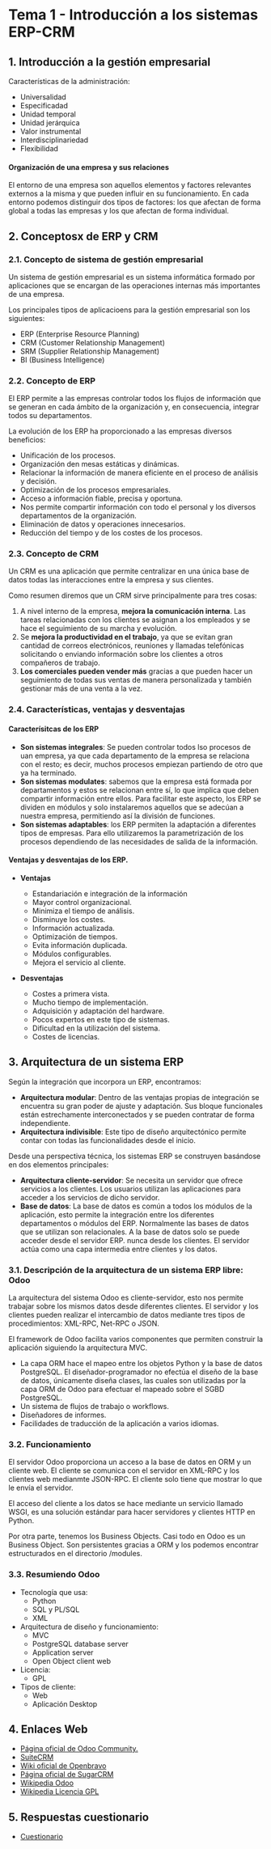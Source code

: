 # Tema 1 - Introducción a los sistemas ERP-CRM
## 1. Introducción a la gestión empresarial
Características de la administración:
- Universalidad
- Especificadad
- Unidad temporal
- Unidad jerárquica
- Valor instrumental
- Interdisciplinariedad
- Flexibilidad

#### Organización de una empresa y sus relaciones
El entorno de una empresa son aquellos elementos y factores relevantes externos a la misma y que pueden influir en su funcionamiento. En cada entorno podemos distinguir dos tipos de factores: los que afectan de forma global a todas las empresas y los que afectan de forma individual.

## 2. Conceptosx de ERP y CRM
### 2.1. Concepto de sistema de gestión empresarial
Un sistema de gestión empresarial es un sistema informática formado por aplicaciones que se encargan de las operaciones internas más importantes de una empresa.

Los principales tipos de aplicacioens para la gestión empresarial son los siguientes:
- ERP (Enterprise Resource Planning)
- CRM (Customer Relationship Management)
- SRM (Supplier Relationship Management)
- BI (Business Intelligence)

### 2.2. Concepto de ERP
El ERP permite a las empresas controlar todos los flujos de información que se generan en cada ámbito de la organización y, en consecuencia, integrar todos su departamentos.

La evolución de los ERP ha proporcionado a las empresas diversos beneficios:
- Unificación de los procesos.
- Organización den mesas estáticas y dinámicas.
- Relacionar la información de manera eficiente en el proceso de análisis y decisión.
- Optimización de los procesos empresariales.
- Acceso a información fiable, precisa y oportuna.
- Nos permite compartir información con todo el personal y los diversos departamentos de la organización.
- Eliminación de datos y operaciones innecesarios.
- Reducción del tiempo y de los costes de los procesos.

### 2.3. Concepto de CRM
Un CRM es una aplicación que permite centralizar en una única base de datos todas las interacciones entre la empresa y sus clientes.

Como resumen diremos que un CRM sirve principalmente para tres cosas:
1. A nivel interno de la empresa, **mejora la comunicación interna**. Las tareas relacionadas con los clientes se asignan a los empleados y se hace el seguimiento de su marcha y evolución.
2. Se **mejora la productividad en el trabajo**, ya que se evitan gran cantidad de correos electrónicos, reuniones y llamadas telefónicas solicitando o enviando información sobre los clientes a otros compañeros de trabajo.
3. **Los comerciales pueden vender más** gracias a que pueden hacer un seguimiento de todas sus ventas de manera personalizada y también gestionar más de una venta a la vez.

### 2.4. Características, ventajas y desventajas

#### Caracterísitcas de los ERP
- **Son sistemas integrales**: Se pueden controlar todos lso procesos de uan empresa, ya que cada departamento de la empresa se relaciona con el resto; es decir, muchos procesos empiezan partiendo de otro que ya ha terminado.
-  **Son sistemas modulates**: sabemos que la empresa está formada por departamentos y estos se relacionan entre sí, lo que implica que deben compartir información entre ellos. Para facilitar este aspecto, los ERP se dividen en módulos y solo instalaremos aquellos que se adecúan a nuestra empresa, permitiendo así la división de funciones.
- **Son sistemas adaptables**: los ERP permiten la adaptación a diferentes tipos de empresas. Para ello utilizaremos la parametrización de los procesos dependiendo de las necesidades de salida de la información.

#### Ventajas y desventajas de los ERP.

- **Ventajas**
    - Estandariación e integración de la información
    - Mayor control organizacional.
    - Minimiza el tiempo de análisis.
    - Disminuye los costes.
    - Información actualizada.
    - Optimización de tiempos.
    - Evita información duplicada.
    - Módulos configurables.
    - Mejora el servicio al cliente.

- **Desventajas**
    - Costes a primera vista.
    - Mucho tiempo de implementación.
    - Adquisición y adaptación del hardware.
    - Pocos expertos en este tipo de sistemas.
    - Dificultad en la utilización del sistema.
    - Costes de licencias.

## 3. Arquitectura de un sistema ERP
Según la integración que incorpora un ERP, encontramos:
- **Arquitectura modular**: Dentro de las ventajas propias de integración se encuentra su gran poder de ajuste y adaptación. Sus bloque funcionales están estrechamente interconectados y se pueden contratar de forma independiente.
- **Arquitectura indivisible**: Este tipo de diseño arquitectónico permite contar con todas las funcionalidades desde el inicio.

Desde una perspectiva técnica, los sistemas ERP se construyen basándose en dos elementos principales:
- **Arquitectura cliente-servidor**: Se necesita un servidor que ofrece servicios a los clientes. Los usuarios utilizan las aplicaciones para acceder a los servicios de dicho servidor.
- **Base de datos**: La base de datos es común a todos los módulos de la aplicación, esto permite la integración entre los diferentes departamentos o módulos del ERP. Normalmente las bases de datos que se utilizan son relacionales. A la base de datos solo se puede acceder desde el servidor ERP. nunca desde los clientes. El servidor actúa como una capa intermedia entre clientes y los datos.

### 3.1. Descripción de la arquitectura de un sistema ERP libre: Odoo
La arquitectura del sistema Odoo es cliente-servidor, esto nos permite trabajar sobre los mismos datos desde diferentes clientes. El servidor y los clientes pueden realizar el intercambio de datos mediante tres tipos de procedimientos: XML-RPC, Net-RPC o JSON.

El framework de Odoo facilita varios componentes que permiten construir la aplicación siguiendo la arquitectura MVC.
- La capa ORM hace el mapeo entre los objetos Python y la base de datos PostgreSQL. El diseñador-programador no efectúa el diseño de la base de datos, únicamente diseña clases, las cuales son utilizadas por la capa ORM de Odoo para efectuar el mapeado sobre el SGBD PostgreSQL.
- Un sistema de flujos de trabajo o workflows.
- Diseñadores de informes.
- Facilidades de traducción de la aplicación a varios idiomas.

### 3.2. Funcionamiento
El servidor Odoo proporciona un acceso a la base de datos en ORM y un cliente web. El cliente se comunica con el servidor en XML-RPC y los clientes web medianmte JSON-RPC. El cliente solo tiene que mostrar lo que le envía el servidor.

El acceso del cliente a los datos se hace mediante un servicio llamado WSGI, es una solución estándar para hacer servidores y clientes HTTP en Python.

Por otra parte, tenemos los Business Objects. Casi todo en Odoo es un Business Object. Son persistentes gracias a ORM y los podemos encontrar estructurados en el directorio /modules.

### 3.3. Resumiendo Odoo
- Tecnología que usa:
    - Python
    - SQL y PL/SQL
    - XML
- Arquitectura de diseño y funcionamiento:
    - MVC
    - PostgreSQL database server
    - Application server
    - Open Object client web
- Licencia:
    - GPL
- Tipos de cliente:
    - Web
    - Aplicación Desktop

## 4. Enlaces Web

- [Página oficial de Odoo Community.](https://www.odoo.com/es_ES/page/community)
- [SuiteCRM](https://www.pipedrive.com/es-es)
- [Wiki oficial de Openbravo](http://wiki.openbravo.com/wiki/Welcome_to_Openbravo)
- [Página oficial de SugarCRM](https://www.sugarcrm.com/es/)
- [Wikipedia Odoo](https://es.wikipedia.org/wiki/Odoo)
- [Wikipedia Licencia GPL](https://es.wikipedia.org/wiki/GNU_Lesser_General_Public_License)

## 5. Respuestas cuestionario

- [Cuestionario](./CUESTIONARIO.md)